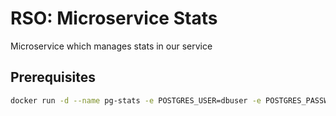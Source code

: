 # RSO: Microservice Stats

Microservice which manages stats in our service

## Prerequisites

```bash
docker run -d --name pg-stats -e POSTGRES_USER=dbuser -e POSTGRES_PASSWORD=postgres -e POSTGRES_DB=stats -p 5432:5432 postgres:13
```